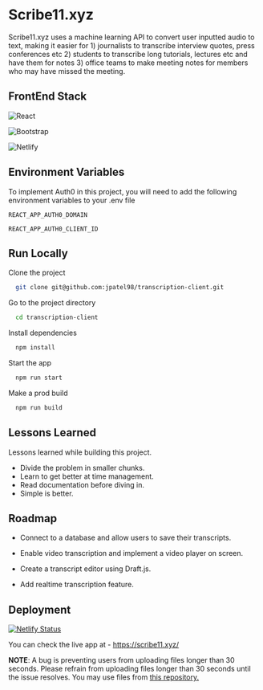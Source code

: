 # Scribe11.xyz

Scribe11.xyz uses a machine learning API to convert user inputted audio to text, making it easier for 1) journalists to transcribe interview quotes, press conferences etc 2) students to transcribe long tutorials, lectures etc and have them for notes 3) office teams to make meeting notes for members who may have missed the meeting.
## FrontEnd Stack

![React](https://img.shields.io/badge/react-%2320232a.svg?style=for-the-badge&logo=react&logoColor=%2361DAFB)

![Bootstrap](https://img.shields.io/badge/bootstrap-%23563D7C.svg?style=for-the-badge&logo=bootstrap&logoColor=white)

![Netlify](https://img.shields.io/badge/netlify-%23000000.svg?style=for-the-badge&logo=netlify&logoColor=#00C7B7)
## Environment Variables

To implement Auth0 in this project, you will need to add the following environment variables to your .env file

`REACT_APP_AUTH0_DOMAIN`

`REACT_APP_AUTH0_CLIENT_ID`
## Run Locally

Clone the project

```bash
  git clone git@github.com:jpatel98/transcription-client.git
```

Go to the project directory

```bash
  cd transcription-client
```

Install dependencies

```bash
  npm install
```

Start the app

```bash
  npm run start
```

Make a prod build

```bash
  npm run build
```
## Lessons Learned

Lessons learned while building this project.
- Divide the problem in smaller chunks.
- Learn to get better at time management.
- Read documentation before diving in.
- Simple is better.


## Roadmap

- Connect to a database and allow users to save their transcripts.

- Enable video transcription and implement a video player on screen.

- Create a transcript editor using Draft.js.

- Add realtime transcription feature.



## Deployment
[![Netlify Status](https://api.netlify.com/api/v1/badges/ed2189ea-4926-404b-bc81-0d155860732f/deploy-status?branch=develop)](https://app.netlify.com/sites/scribe11/deploys)

You can check the live app at - https://scribe11.xyz/ 

**NOTE**: A bug is preventing users from uploading files longer than 30 seconds. Please refrain from uploading files longer than 30 seconds until the issue resolves. 
You may use files from [this repository.](https://github.com/jpatel98/scribe11-test-audio)
